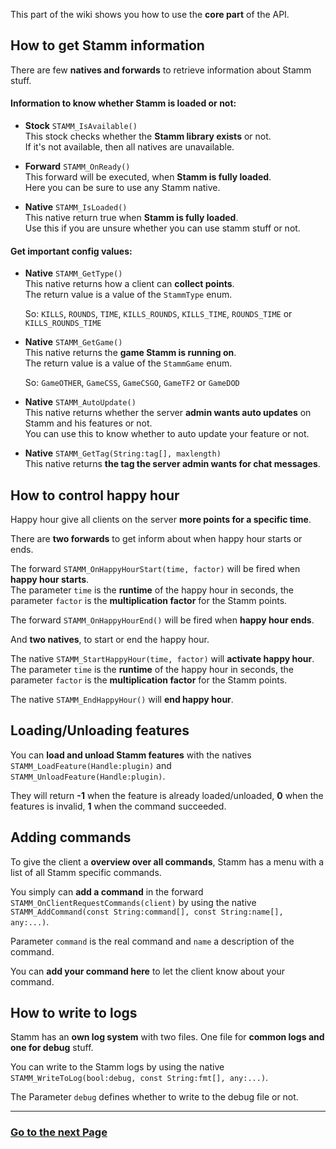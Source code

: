 This part of the wiki shows you how to use the **core part** of the API.


## How to get Stamm information

There are few **natives and forwards** to retrieve information about Stamm stuff.

#### Information to know whether Stamm is loaded or not:

- **Stock** `STAMM_IsAvailable()`   
	This stock checks whether the **Stamm library exists** or not.    
	If it's not available, then all natives are unavailable.  

- **Forward** `STAMM_OnReady()`    
	This forward will be executed, when **Stamm is fully loaded**.    
	Here you can be sure to use any Stamm native.

- **Native** `STAMM_IsLoaded()`    
	This native return true when **Stamm is fully loaded**.    
	Use this if you are unsure whether you can use stamm stuff or not.

#### Get important config values:

- **Native** `STAMM_GetType()`    
		This native returns how a client can **collect points**.    
		The return value is a value of the `StammType` enum.

	So: `KILLS`, `ROUNDS`, `TIME`, `KILLS_ROUNDS`, `KILLS_TIME`, `ROUNDS_TIME` or `KILLS_ROUNDS_TIME`

- **Native** `STAMM_GetGame()`    
		This native returns the **game Stamm is running on**.    
		The return value is a value of the `StammGame` enum.

	So: `GameOTHER`, `GameCSS`, `GameCSGO`, `GameTF2` or `GameDOD`

- **Native** `STAMM_AutoUpdate()`    
		This native returns whether the server **admin wants auto updates** on Stamm and his features or not.    
		You can use this to know whether to auto update your feature or not.

- **Native** `STAMM_GetTag(String:tag[], maxlength)`    
		This native returns **the tag the server admin wants for chat messages**.


## How to control happy hour

Happy hour give all clients on the server **more points for a specific time**.

There are **two forwards** to get inform about when happy hour starts or ends.


The forward `STAMM_OnHappyHourStart(time, factor)` will be fired when **happy hour starts**.    
The parameter `time` is the **runtime** of the happy hour in seconds, the parameter `factor` is the **multiplication factor** for the Stamm points.

The forward `STAMM_OnHappyHourEnd()` will be fired when **happy hour ends**.


And **two natives**, to start or end the happy hour.

The native `STAMM_StartHappyHour(time, factor)` will **activate happy hour**.   
The parameter `time` is the **runtime** of the happy hour in seconds, the parameter `factor` is the **multiplication factor** for the Stamm points.

The native `STAMM_EndHappyHour()` will **end happy hour**.


## Loading/Unloading features

You can **load and unload Stamm features** with the natives `STAMM_LoadFeature(Handle:plugin)` and `STAMM_UnloadFeature(Handle:plugin)`.

They will return **-1** when the feature is already loaded/unloaded, **0** when the features is invalid, **1** when the command succeeded.

## Adding commands

To give the client a **overview over all commands**, Stamm has a menu with a list of all Stamm specific commands.

You simply can **add a command** in the forward `STAMM_OnClientRequestCommands(client)` by using the native `STAMM_AddCommand(const String:command[], const String:name[], any:...)`.

Parameter `command` is the real command and `name` a description of the command.

You can **add your command here** to let the client know about your command.


## How to write to logs

Stamm has an **own log system** with two files. One file for **common logs and one for debug** stuff.

You can write to the Stamm logs by using the native `STAMM_WriteToLog(bool:debug, const String:fmt[], any:...)`.

The Parameter `debug` defines whether to write to the debug file or not.

---------
### [Go to the next Page](Working-with-clients)